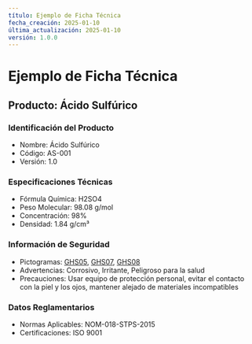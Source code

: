 ```yaml
---
título: Ejemplo de Ficha Técnica
fecha_creación: 2025-01-10
última_actualización: 2025-01-10
versión: 1.0.0
---
```


# Ejemplo de Ficha Técnica

## Producto: Ácido Sulfúrico

### Identificación del Producto

- Nombre: Ácido Sulfúrico
- Código: AS-001
- Versión: 1.0

### Especificaciones Técnicas

- Fórmula Química: H2SO4
- Peso Molecular: 98.08 g/mol
- Concentración: 98%
- Densidad: 1.84 g/cm³

### Información de Seguridad

- Pictogramas: [GHS05](pictogramas/ghs05.png), [GHS07](pictogramas/ghs07.png), [GHS08](pictogramas/ghs08.png)
- Advertencias: Corrosivo, Irritante, Peligroso para la salud
- Precauciones: Usar equipo de protección personal, evitar el contacto con la piel y los ojos, mantener alejado de materiales incompatibles

### Datos Reglamentarios

- Normas Aplicables: NOM-018-STPS-2015
- Certificaciones: ISO 9001